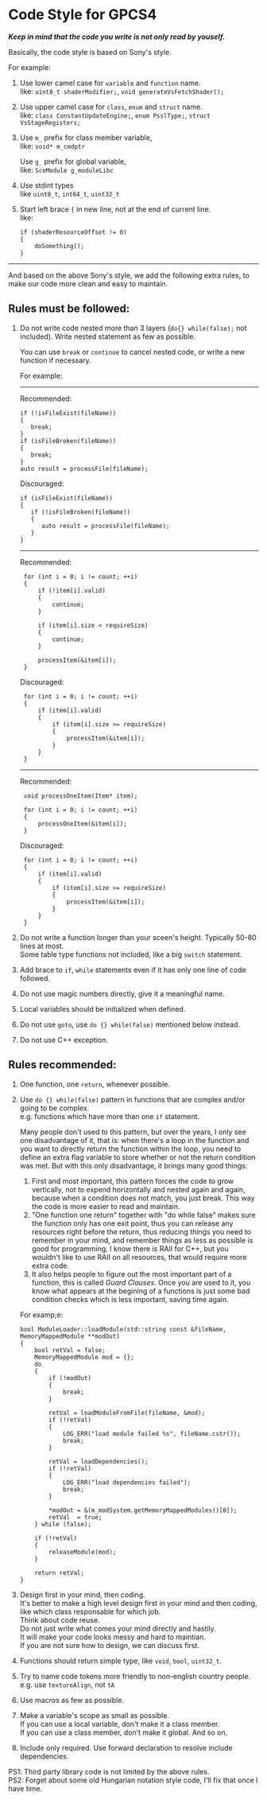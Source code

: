 # Code Style for GPCS4

***Keep in mind that the code you write is not only read by youself.***


Basically, the code style is based on Sony's style.  

For example:
1. Use lower camel case for `variable` and `function` name.  
   like: `uint8_t shaderModifier;`, `void generateVsFetchShader();`

2. Use upper camel case for `class`, `enum` and `struct` name.  
   like: `class ConstantUpdateEngine;`, `enum PsslType;`, `struct VsStageRegisters;`

3. Use `m_` prefix for class member variable,   
   like: `void* m_cmdptr`  

   Use `g_` prefix for global variable,  
   like: `SceModule g_moduleLibc`  

4. Use stdint types  
   like `uint8_t`, `int64_t`, `uint32_t`

5. Start left brace `{` in new line, not at the end of current line.  
   like:
   ```
   if (shaderResourceOffset != 0)
   {
       doSomething();
   }
   ```

---

And based on the above Sony's style, we add the following extra rules, to make our code more clean and easy to maintain.

## Rules must be followed:

1. Do not write code nested more than 3 layers (`do{} while(false);` not included). Write nested statement as few as possible.  

   You can use `break` or `continue` to cancel nested code, or write a new function if necessary.
   
   For example:  

   ---
   Recommended:
   ```
   if (!isFileExist(fileName))
   {
      break;
   }
   if (isFileBroken(fileName))
   {
      break;
   }
   auto result = processFile(fileName);
   ```
   Discouraged:
   ```
   if (isFileExist(fileName))
   {
      if (!isFileBroken(fileName))
      {
         auto result = processFile(fileName);
      }
   }
   ```
   ---
   Recommended:
   ```
    for (int i = 0; i != count; ++i)
    {
        if (!item[i].valid)
        {
            continue;
        }

        if (item[i].size < requireSize)
        {
            continue;
        }

        processItem(&item[i]);
    }
   ```
   Discouraged:
   ```
    for (int i = 0; i != count; ++i)
    {
        if (item[i].valid)
        {
            if (item[i].size >= requireSize)
            {
                processItem(&item[i]);
            }
        }
    }
   ```
   ---
   Recommended:
   ```
    void processOneItem(Item* item);

    for (int i = 0; i != count; ++i)
    {
        processOneItem(&item[i]);
    }
   ```
   Discouraged:
   ```
    for (int i = 0; i != count; ++i)
    {
        if (item[i].valid)
        {
            if (item[i].size >= requireSize)
            {
                processItem(&item[i]);
            }
        }
    }
   ```
2. Do not write a function longer than your sceen's height. Typically 50-80 lines at most.  
   Some table type functions not included, like a big `switch` statement.

3. Add brace to `if`, `while` statements even if it has only one line of code followed.

4. Do not use magic numbers directly, give it a meaningful name.

5. Local variables should be initialized when defined.

6. Do not use `goto`, use `do {} while(false)` mentioned below instead.

7. Do not use C++ exception.


## Rules recommended:

1. One function, one `return`, whenever possible.

2. Use `do {} while(false)` pattern in functions that are complex and/or going to be complex.  
   e.g. functions which have more than one `if` statement.  

   Many people don't used to this pattern, but over the years, I only see one disadvantage of it, that is: when there's a loop in the function and you want to directly return the function within the loop, you need to define an extra flag variable to store whether or not the return condition was met. But with this only disadvantage, it brings many good things:
   1. First and most important, this pattern forces the code to grow vertically, not to expend horizontally and nested again and again, because when a condition does not match, you just break. This way the code is more easier to read and maintain.  
   2. "One function one return" together with "do while false" makes sure the function only has one exit point, thus you can release any resources right before the return, thus reducing things you need to remember in your mind, and remember things as less as possible is good for programming. I know there is RAII for C++, but you wouldn't like to use RAII on all resources, that would require more extra code.
   3. It also helps people to figure out the most important part of a function, this is called *Guard Clauses*. Once you are used to it, you know what appears at the begining of a functions is just some bad condition checks which is less important, saving time again.

    For examp;e:
    ```
    bool ModuleLoader::loadModule(std::string const &fileName, MemoryMappedModule **modOut)
    {
        bool retVal = false;
        MemoryMappedModule mod = {};
        do
        {
            if (!modOut)
            {
                break;
            }

            retVal = loadModuleFromFile(fileName, &mod);
            if (!retVal)
            {
                LOG_ERR("load module failed %s", fileName.cstr());
                break;
            }

            retVal = loadDependencies();
            if (!retVal)
            {
                LOG_ERR("load dependencies failed");
                break;
            }

            *modOut = &(m_modSystem.getMemoryMappedModules()[0]);
            retVal  = true;
        } while (false);

        if (!retVal)
        {
            releaseModule(mod);
        }

        return retVal;
    }
    ```

3. Design first in your mind, then coding.  
   It's better to make a high level design first in your mind and then coding,  
   like which class responsable for which job.  
   Think about code reuse.  
   Do not just write what comes your mind directly and hastily.  
   It will make your code looks messy and hard to maintian.  
   If you are not sure how to design, we can discuss first.

4. Functions should return simple type, like `void`, `bool`, `uint32_t`.

5. Try to name code tokens more friendly to non-english country people.  
   e.g. use `textureAlign`, not `tA`

6. Use macros as few as possible.

7. Make a variable's scope as small as possible.  
   If you can use a local variable, don't make it a class member.  
   If you can use a class member, don't make it global. And so on.

8. Include only required. Use forward declaration to resolve include dependencies.



PS1: Third party library code is not limited by the above rules.  
PS2: Forget about some old Hungarian notation style code, I'll fix that once I have time.
